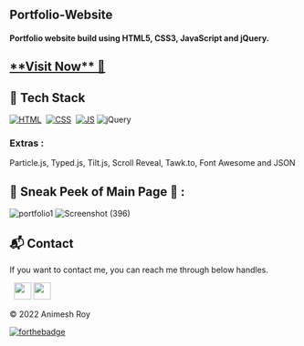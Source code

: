 ## Portfolio-Website
<h4>Portfolio website build using HTML5, CSS3, JavaScript and jQuery.</h4>

<p text-align: center><h2> <a href="https://animesh-roy-04-portfolio.netlify.app/" target="_blank">**Visit Now** 🚀</a> </h2> </p>


## 📌 Tech Stack
[![HTML](https://img.shields.io/badge/html5%20-%23E34F26.svg?&style=for-the-badge&logo=html5&logoColor=white)](https://github.com/jigar-sable/Portfolio-Website/search?l=html)&nbsp;
[![CSS](https://img.shields.io/badge/css3%20-%231572B6.svg?&style=for-the-badge&logo=css3&logoColor=white)](https://github.com/jigar-sable/Portfolio-Website/search?l=css)&nbsp;
[![JS](https://img.shields.io/badge/javascript%20-%23323330.svg?&style=for-the-badge&logo=javascript&logoColor=%23F7DF1E)](https://github.com/jigar-sable/Portfolio-Website/search?l=javascript)
<img alt="jQuery" src="https://img.shields.io/badge/jquery-%230769AD.svg?style=for-the-badge&logo=jquery&logoColor=white"/>

### Extras : 
Particle.js, Typed.js, Tilt.js, Scroll Reveal, Tawk.to, Font Awesome and JSON

## 📌 Sneak Peek of Main Page 🙈 :
![portfolio1](https://user-images.githubusercontent.com/101575131/185764065-107dcb5d-7b4c-42fe-9613-9b4fa71bff10.png)
![Screenshot (396)](https://user-images.githubusercontent.com/101575131/185764070-c5823fc3-27af-45ad-b49c-8fcf16907fbd.png)



<h2>📬 Contact</h2>


If you want to contact me, you can reach me through below handles.

&nbsp;&nbsp;<a href="https://twitter.com/@anniroy97"><img src="https://raw.githubusercontent.com/rahuldkjain/github-profile-readme-generator/master/src/images/icons/Social/twitter.svg" width="30"></img></a>
<a href="https://linkedin.com/in/animesh-roy-623241166/"><img src="https://www.felberpr.com/wp-content/uploads/linkedin-logo.png" width="30"></img></a>

© 2022 Animesh Roy


[![forthebadge](https://forthebadge.com/images/badges/built-with-love.svg)](https://forthebadge.com)
